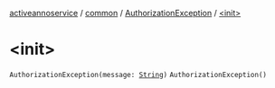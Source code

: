 [activeannoservice](../../index.md) / [common](../index.md) / [AuthorizationException](index.md) / [&lt;init&gt;](./-init-.md)

# &lt;init&gt;

`AuthorizationException(message: `[`String`](https://kotlinlang.org/api/latest/jvm/stdlib/kotlin/-string/index.html)`)`
`AuthorizationException()`